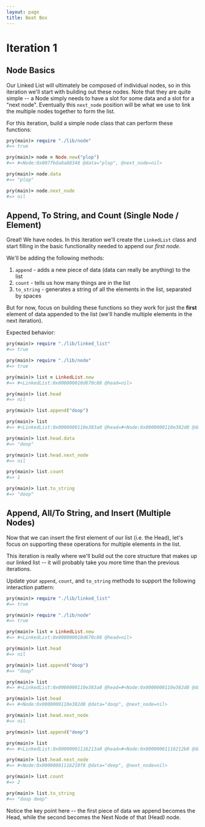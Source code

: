 ```yaml
---
layout: page
title: Beat Box
---
```

# Iteration 1

## Node Basics

Our Linked List will ultimately be composed of individual nodes, so in this iteration we'll start with building out these nodes.
Note that they are quite simple -- a Node simply needs to have a slot for some data and a slot for a "next node". Eventually this
`next_node` position will be what we use to link the multiple nodes together to form the list.

For this iteration, build a simple node class that can perform these functions:

```ruby
pry(main)> require "./lib/node"
#=> true

pry(main)> node = Node.new("plop")
#=> #<Node:0x007fbda8a88348 @data="plop", @next_node=nil>

pry(main)> node.data
#=> "plop"

pry(main)> node.next_node
#=> nil
```

## Append, To String, and Count (Single Node / Element)

Great! We have nodes. In this iteration we'll create the `LinkedList` class and start filling in the basic functionality needed to append our _first node_.

We'll be adding the following methods:

1. `append` - adds a new piece of data (data can really be anything) to the list
2. `count` - tells us how many things are in the list
3. `to_string` - generates a string of all the elements in the list, separated by spaces

But for now, focus on building these functions so they work for just the __first__ element of data appended to the list (we'll handle multiple elements in the next iteration).

Expected behavior:

```ruby
pry(main)> require "./lib/linked_list"
#=> true

pry(main)> require "./lib/node"
#=> true

pry(main)> list = LinkedList.new
#=> #<LinkedList:0x000000010d670c88 @head=nil>

pry(main)> list.head
#=> nil

pry(main)> list.append("doop")

pry(main)> list
#=> #<LinkedList:0x0000000110e383a0 @head=#<Node:0x0000000110e382d8 @data="doop", @next_node=nil>>

pry(main)> list.head.data
#=> "doop"

pry(main)> list.head.next_node
#=> nil

pry(main)> list.count
#=> 1

pry(main)> list.to_string
#=> "doop"
```

## Append, All/To String, and Insert (Multiple Nodes)

Now that we can insert the first element of our list (i.e. the Head), let's focus on supporting these operations for multiple elements in the list.

This iteration is really where we'll build out the core structure that makes up our linked list -- it will probably take you more time than the previous iterations.

Update your `append`, `count`, and `to_string` methods to support the following interaction pattern:

```ruby
pry(main)> require "./lib/linked_list"
#=> true

pry(main)> require "./lib/node"
#=> true

pry(main)> list = LinkedList.new
#=> #<LinkedList:0x000000010d670c88 @head=nil>

pry(main)> list.head
#=> nil

pry(main)> list.append("doop")
#=> "doop"

pry(main)> list
#=> #<LinkedList:0x0000000110e383a0 @head=#<Node:0x0000000110e382d8 @data="doop", @next_node=nil>>

pry(main)> list.head
#=> #<Node:0x0000000110e382d8 @data="doop", @next_node=nil>

pry(main)> list.head.next_node
#=> nil

pry(main)> list.append("deep")

pry(main)> list
#=> #<LinkedList:0x00000001116213a0 @head=#<Node:0x00000001116212b0 @data="doop" @next_node=#<Node:0x00000001116210f8 @data="deep", @next_node=nil>>>

pry(main)> list.head.next_node
#=> #<Node:0x00000001116210f8 @data="deep", @next_node=nil>

pry(main)> list.count
#=> 2

pry(main)> list.to_string
#=> "doop deep"
```

Notice the key point here -- the first piece of data we append becomes the Head, while the second becomes the Next Node of that (Head) node.
